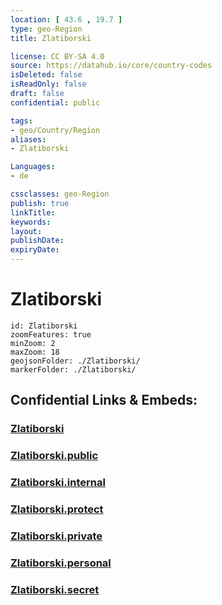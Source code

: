 ```yaml
---
location: [ 43.6 , 19.7 ] 
type: geo-Region
title: Zlatiborski

license: CC BY-SA 4.0
source: https://datahub.io/core/country-codes
isDeleted: false
isReadOnly: false
draft: false
confidential: public

tags:
- geo/Country/Region
aliases:
- Zlatiborski

Languages:
- de

cssclasses: geo-Region
publish: true
linkTitle: 
keywords: 
layout: 
publishDate: 
expiryDate: 
---
```


# Zlatiborski

```leaflet
id: Zlatiborski
zoomFeatures: true 
minZoom: 2 
maxZoom: 18
geojsonFolder: ./Zlatiborski/
markerFolder: ./Zlatiborski/
```


## Confidential Links & Embeds: 

### [Zlatiborski](/_Standards/Earth/Continent/Europe/Europe~South/Serbia/districts~Serbia/Zlatiborski.md) 

### [Zlatiborski.public](/_public/Earth/Continent/Europe/Europe~South/Serbia/districts~Serbia/Zlatiborski.public.md) 

### [Zlatiborski.internal](/_internal/Earth/Continent/Europe/Europe~South/Serbia/districts~Serbia/Zlatiborski.internal.md) 

### [Zlatiborski.protect](/_protect/Earth/Continent/Europe/Europe~South/Serbia/districts~Serbia/Zlatiborski.protect.md) 

### [Zlatiborski.private](/_private/Earth/Continent/Europe/Europe~South/Serbia/districts~Serbia/Zlatiborski.private.md) 

### [Zlatiborski.personal](/_personal/Earth/Continent/Europe/Europe~South/Serbia/districts~Serbia/Zlatiborski.personal.md) 

### [Zlatiborski.secret](/_secret/Earth/Continent/Europe/Europe~South/Serbia/districts~Serbia/Zlatiborski.secret.md)

